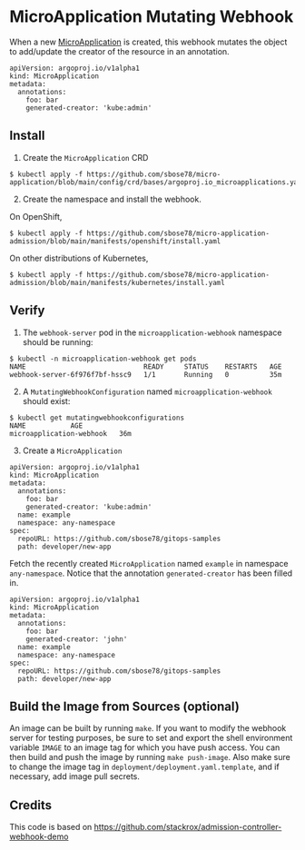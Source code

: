 # MicroApplication Mutating Webhook

When a new [MicroApplication](https://github.com/sbose78/micro-application) is created, this webhook mutates the object to add/update the creator of the resource in an annotation.

```
apiVersion: argoproj.io/v1alpha1
kind: MicroApplication
metadata:
  annotations:
    foo: bar
    generated-creator: 'kube:admin'
```


## Install


1. Create the `MicroApplication` CRD 

```
$ kubectl apply -f https://github.com/sbose78/micro-application/blob/main/config/crd/bases/argoproj.io_microapplications.yaml
```

2. Create the namespace and install the webhook.

On OpenShift,

```
$ kubectl apply -f https://github.com/sbose78/micro-application-admission/blob/main/manifests/openshift/install.yaml
```

On other distributions of Kubernetes,

```
$ kubectl apply -f https://github.com/sbose78/micro-application-admission/blob/main/manifests/kubernetes/install.yaml
```




## Verify

1. The `webhook-server` pod in the `microapplication-webhook` namespace should be running:
```
$ kubectl -n microapplication-webhook get pods
NAME                             READY     STATUS    RESTARTS   AGE
webhook-server-6f976f7bf-hssc9   1/1       Running   0          35m
```

2. A `MutatingWebhookConfiguration` named `microapplication-webhook` should exist:
```
$ kubectl get mutatingwebhookconfigurations
NAME           AGE
microapplication-webhook   36m
```

3. Create a `MicroApplication`

```
apiVersion: argoproj.io/v1alpha1
kind: MicroApplication
metadata:
  annotations:
    foo: bar
    generated-creator: 'kube:admin'
  name: example
  namespace: any-namespace
spec:
  repoURL: https://github.com/sbose78/gitops-samples
  path: developer/new-app
```

Fetch the recently created `MicroApplication` named `example` in namespace `any-namespace`. Notice that the annotation `generated-creator` has been filled in.

```
apiVersion: argoproj.io/v1alpha1
kind: MicroApplication
metadata:
  annotations:
    foo: bar
    generated-creator: 'john'
  name: example
  namespace: any-namespace
spec:
  repoURL: https://github.com/sbose78/gitops-samples
  path: developer/new-app
```

## Build the Image from Sources (optional)

An image can be built by running `make`.
If you want to modify the webhook server for testing purposes, be sure to set and export
the shell environment variable `IMAGE` to an image tag for which you have push access. You can then
build and push the image by running `make push-image`. Also make sure to change the image tag
in `deployment/deployment.yaml.template`, and if necessary, add image pull secrets.


## Credits

This code is based on https://github.com/stackrox/admission-controller-webhook-demo

